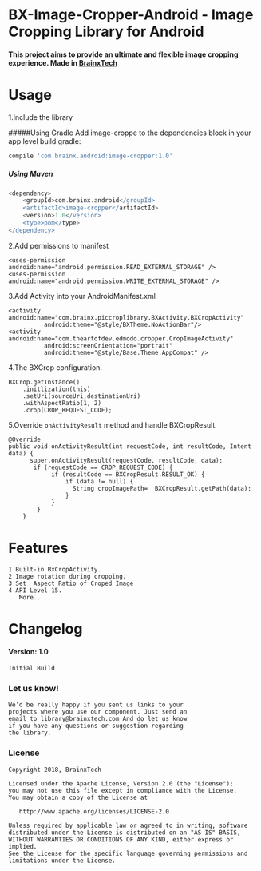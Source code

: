 # BX-Image-Cropper-Android - Image Cropping Library for Android

#### This project aims to provide an ultimate and flexible image cropping experience. Made in [BrainxTech](https://brainxtech.com/)

# Usage 
1.Include the library

#####Using  Gradle
Add image-croppe to the dependencies block in your app level build.gradle:
```groovy
compile 'com.brainx.android:image-cropper:1.0'
```

##### Using  Maven
```gradle
<dependency> 
    <groupId>com.brainx.android</groupId> 
    <artifactId>image-cropper</artifactId> 
    <version>1.0</version> 
    <type>pom</type> 
</dependency>
```


 2.Add permissions to manifest

```
<uses-permission android:name="android.permission.READ_EXTERNAL_STORAGE" />
<uses-permission android:name="android.permission.WRITE_EXTERNAL_STORAGE" />

```

3.Add Activity into your AndroidManifest.xml

```
<activity android:name="com.brainx.piccroplibrary.BXActivity.BXCropActivity"
          android:theme="@style/BXTheme.NoActionBar"/>
<activity android:name="com.theartofdev.edmodo.cropper.CropImageActivity"
          android:screenOrientation="portrait"
          android:theme="@style/Base.Theme.AppCompat" />
```

4.The BXCrop configuration.

```
BXCrop.getInstance()
    .initlization(this)
    .setUri(sourceUri,destinationUri)
    .withAspectRatio(1, 2)
    .crop(CROP_REQUEST_CODE);
```

5.Override `onActivityResult` method and handle BXCropResult.

```
@Override
public void onActivityResult(int requestCode, int resultCode, Intent data) {
      super.onActivityResult(requestCode, resultCode, data);
       if (requestCode == CROP_REQUEST_CODE) {
            if (resultCode == BXCropResult.RESULT_OK) {
                if (data != null) {
                  String cropImagePath=  BXCropResult.getPath(data);
                }
            }
        }
    }
```

# Features
```
1 Built-in BxCropActivity.
2 Image rotation during cropping.
3 Set  Aspect Ratio of Croped Image 
4 API Level 15.
   More..
```


# Changelog

#### Version: 1.0

```
Initial Build
```

### Let us know!

```
We’d be really happy if you sent us links to your 
projects where you use our component. Just send an
email to library@brainxtech.com And do let us know
if you have any questions or suggestion regarding
the library. 
```

### License

    Copyright 2018, BrainxTech

    Licensed under the Apache License, Version 2.0 (the "License");
    you may not use this file except in compliance with the License.
    You may obtain a copy of the License at

       http://www.apache.org/licenses/LICENSE-2.0

    Unless required by applicable law or agreed to in writing, software
    distributed under the License is distributed on an "AS IS" BASIS,
    WITHOUT WARRANTIES OR CONDITIONS OF ANY KIND, either express or implied.
    See the License for the specific language governing permissions and
    limitations under the License.
